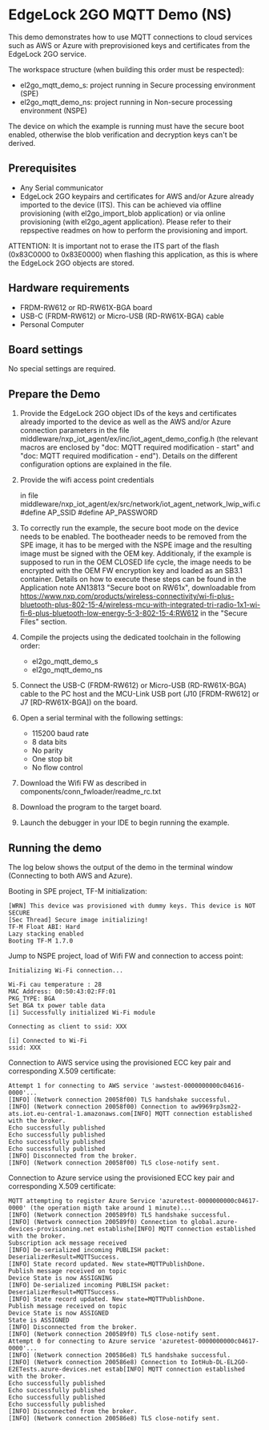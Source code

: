 # EdgeLock 2GO MQTT Demo (NS)

This demo demonstrates how to use MQTT connections to cloud services such as AWS or Azure with preprovisioned keys
and certificates from the EdgeLock 2GO service.

The workspace structure (when building this order must be respected):
- el2go_mqtt_demo_s: project running in Secure processing environment (SPE)
- el2go_mqtt_demo_ns: project running in Non-secure processing environment (NSPE)

The device on which the example is running must have the secure boot enabled, otherwise the blob verification and
decryption keys can't be derived.

## Prerequisites

- Any Serial communicator
- EdgeLock 2GO keypairs and certificates for AWS and/or Azure already imported to the device (ITS).
  This can be achieved via offline provisioning (with el2go_import_blob application) or via online
  provisioning (with el2go_agent application). Please refer to their repspective readmes on
  how to perform the provisioning and import.

ATTENTION: It is important not to erase the ITS part of the flash (0x83C0000 to 0x83E0000) when flashing this application,
as this is where the EdgeLock 2GO objects are stored.

## Hardware requirements

- FRDM-RW612 or RD-RW61X-BGA board
- USB-C (FRDM-RW612) or Micro-USB (RD-RW61X-BGA) cable
- Personal Computer

## Board settings

No special settings are required.

## Prepare the Demo

1.  Provide the EdgeLock 2GO object IDs of the keys and certificates already imported to the device as well as the
    AWS and/or Azure connection parameters in the file middleware/nxp_iot_agent/ex/inc/iot_agent_demo_config.h
    (the relevant macros are enclosed by "doc: MQTT required modification - start" and "doc: MQTT required modification - end").
    Details on the different configuration options are explained in the file.

2.  Provide the wifi access point credentials

    in file middleware/nxp_iot_agent/ex/src/network/iot_agent_network_lwip_wifi.c
    #define AP_SSID
    #define AP_PASSWORD

3.  To correctly run the example, the secure boot mode on the device needs to be enabled. The bootheader needs to be removed
    from the SPE image, it has to be merged with the NSPE image and the resulting image must be signed with the OEM key.
    Additionaly, if the example is supposed to run in the OEM CLOSED life cycle, the image needs to be encrypted with
    the OEM FW encryption key and loaded as an SB3.1 container.
    Details on how to execute these steps can be found in the Application note AN13813 "Secure boot on RW61x", downloadable from
    https://www.nxp.com/products/wireless-connectivity/wi-fi-plus-bluetooth-plus-802-15-4/wireless-mcu-with-integrated-tri-radio-1x1-wi-fi-6-plus-bluetooth-low-energy-5-3-802-15-4:RW612
    in the "Secure Files" section.

4.  Compile the projects using the dedicated toolchain in the following order:
    - el2go_mqtt_demo_s
    - el2go_mqtt_demo_ns

5.  Connect the USB-C (FRDM-RW612) or Micro-USB (RD-RW61X-BGA) cable to the PC host and the MCU-Link USB port
    (J10 [FRDM-RW612] or J7 [RD-RW61X-BGA]) on the board.

6.  Open a serial terminal with the following settings:
    - 115200 baud rate
    - 8 data bits
    - No parity
    - One stop bit
    - No flow control

7. Download the Wifi FW as described in components/conn_fwloader/readme_rc.txt

8. Download the program to the target board.

9. Launch the debugger in your IDE to begin running the example.

## Running the demo

The log below shows the output of the demo in the terminal window (Connecting to both AWS and Azure).

Booting in SPE project, TF-M initialization:
~~~~~~~~~~~~~~~~~~~~~~~~~~~~~~~~~~~
[WRN] This device was provisioned with dummy keys. This device is NOT SECURE
[Sec Thread] Secure image initializing!
TF-M Float ABI: Hard
Lazy stacking enabled
Booting TF-M 1.7.0
~~~~~~~~~~~~~~~~~~~~~~~~~~~~~~~~~~~

Jump to NSPE project, load of Wifi FW and connection to access point:
~~~~~~~~~~~~~~~~~~~~~~~~~~~~~~~~~~~
Initializing Wi-Fi connection... 

Wi-Fi cau temperature : 28
MAC Address: 00:50:43:02:FF:01 
PKG_TYPE: BGA
Set BGA tx power table data 
[i] Successfully initialized Wi-Fi module

Connecting as client to ssid: XXX

[i] Connected to Wi-Fi
ssid: XXX
~~~~~~~~~~~~~~~~~~~~~~~~~~~~~~~~~~~

Connection to AWS service using the provisioned ECC key pair and corresponding X.509 certificate:
~~~~~~~~~~~~~~~~~~~~~~~~~~~~~~~~~~~
Attempt 1 for connecting to AWS service 'awstest-0000000000c04616-0000'...
[INFO] (Network connection 20058f00) TLS handshake successful.
[INFO] (Network connection 20058f00) Connection to aw9969rp3sm22-ats.iot.eu-central-1.amazonaws.com[INFO] MQTT connection established with the broker.
Echo successfully published
Echo successfully published
Echo successfully published
Echo successfully published
[INFO] Disconnected from the broker.
[INFO] (Network connection 20058f00) TLS close-notify sent.
~~~~~~~~~~~~~~~~~~~~~~~~~~~~~~~~~~~

Connection to Azure service using the provisioned ECC key pair and corresponding X.509 certificate:
~~~~~~~~~~~~~~~~~~~~~~~~~~~~~~~~~~~
MQTT attempting to register Azure Service 'azuretest-0000000000c04617-0000' (the operation migth take around 1 minute)...
[INFO] (Network connection 200589f0) TLS handshake successful.
[INFO] (Network connection 200589f0) Connection to global.azure-devices-provisioning.net establishe[INFO] MQTT connection established with the broker.
Subscription ack message received
[INFO] De-serialized incoming PUBLISH packet: DeserializerResult=MQTTSuccess.
[INFO] State record updated. New state=MQTTPublishDone.
Publish message received on topic
Device State is now ASSIGNING
[INFO] De-serialized incoming PUBLISH packet: DeserializerResult=MQTTSuccess.
[INFO] State record updated. New state=MQTTPublishDone.
Publish message received on topic
Device State is now ASSIGNED
State is ASSIGNED
[INFO] Disconnected from the broker.
[INFO] (Network connection 200589f0) TLS close-notify sent.
Attempt 0 for connecting to Azure service 'azuretest-0000000000c04617-0000'...
[INFO] (Network connection 200586e8) TLS handshake successful.
[INFO] (Network connection 200586e8) Connection to IotHub-DL-EL2GO-E2ETests.azure-devices.net estab[INFO] MQTT connection established with the broker.
Echo successfully published
Echo successfully published
Echo successfully published
Echo successfully published
[INFO] Disconnected from the broker.
[INFO] (Network connection 200586e8) TLS close-notify sent.
~~~~~~~~~~~~~~~~~~~~~~~~~~~~~~~~~~~
